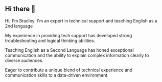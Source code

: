## Hi there 👋

<!--
**BradleyColson/BradleyColson** is a ✨ _special_ ✨ repository because its `README.md` (this file) appears on your GitHub profile.

Here are some ideas to get you started:

- 🔭 I’m currently working on ...
- 🌱 I’m currently learning ...
- 👯 I’m looking to collaborate on ...
- 🤔 I’m looking for help with ...
- 💬 Ask me about ...
- 📫 How to reach me: ...
- 😄 Pronouns: ...
- ⚡ Fun fact: ...
-->

Hi, I'm Bradley. I'm an expert in technical support and teaching English as a 2nd language

My experience in providing tech support has developed strong troubleshooting and logical thinking abilities. 

Teaching English as a Second Language has honed exceptional communication and the ability to explain complex information clearly to diverse audiences. 

Eager to contribute a unique blend of technical experience and communication skills to a data-driven environment.

